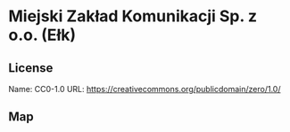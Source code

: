 # Miejski Zakład Komunikacji Sp. z o.o. (Ełk)
    
## License

Name: CC0-1.0
URL: https://creativecommons.org/publicdomain/zero/1.0/

## Map

<WorldMap topic="Miejski_Zakład_Komunikacji_Sp_z_oo_Ełk/vehicle_positions/#" />
